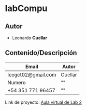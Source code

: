# labCompu

## Autor
* Leonardo **Cuellar**

## Contenido/Descripción

| Email | Autor |
|-------|-------|
|leogct02@gmail.com|Cuellar|
| Numero |	""	|
|+54 351 771 96457|	""	|


Link de proyecto: [Aula virtual de Lab 2](https://campusvirtual.ucc.edu.ar/course/view.php?id=4429)
